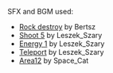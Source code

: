 SFX and BGM used:
* [Rock destroy](https://pixabay.com/sound-effects/rock-destroy-6409/) by Bertsz
* [Shoot 5](https://pixabay.com/sound-effects/shoot-5-102360/) by Leszek_Szary
* [Energy 1](https://pixabay.com/sound-effects/energy-1-107099/) by Leszek_Szary
* [Teleport](https://pixabay.com/sound-effects/teleport-14639/) by Leszek_Szary
* [Area12](https://pixabay.com/music/video-games-area12-131883/) by Space_Cat